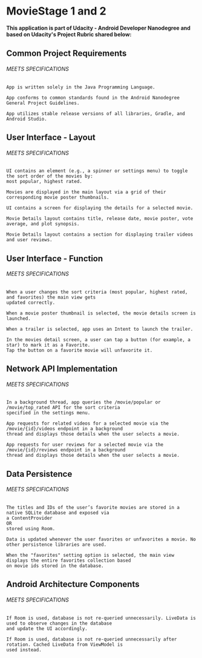 # MovieStage 1 and 2 

**This application is part of Udacity - Android Developer Nanodegree and based on Udacity's Project Rubric shared below:**


## Common Project Requirements

###### MEETS SPECIFICATIONS

```
App is written solely in the Java Programming Language.

App conforms to common standards found in the Android Nanodegree General Project Guidelines.

App utilizes stable release versions of all libraries, Gradle, and Android Studio.
```
## User Interface - Layout

###### MEETS SPECIFICATIONS

```
UI contains an element (e.g., a spinner or settings menu) to toggle the sort order of the movies by:
most popular, highest rated.

Movies are displayed in the main layout via a grid of their corresponding movie poster thumbnails.

UI contains a screen for displaying the details for a selected movie.

Movie Details layout contains title, release date, movie poster, vote average, and plot synopsis.

Movie Details layout contains a section for displaying trailer videos and user reviews.
```
## User Interface - Function

###### MEETS SPECIFICATIONS

```
When a user changes the sort criteria (most popular, highest rated, and favorites) the main view gets
updated correctly.

When a movie poster thumbnail is selected, the movie details screen is launched.

When a trailer is selected, app uses an Intent to launch the trailer.

In the movies detail screen, a user can tap a button (for example, a star) to mark it as a Favorite.
Tap the button on a favorite movie will unfavorite it.
```
## Network API Implementation

###### MEETS SPECIFICATIONS

```
In a background thread, app queries the /movie/popular or /movie/top_rated API for the sort criteria
specified in the settings menu.

App requests for related videos for a selected movie via the /movie/{id}/videos endpoint in a background
thread and displays those details when the user selects a movie.

App requests for user reviews for a selected movie via the /movie/{id}/reviews endpoint in a background
thread and displays those details when the user selects a movie.
```
## Data Persistence

###### MEETS SPECIFICATIONS

```
The titles and IDs of the user’s favorite movies are stored in a native SQLite database and exposed via
a ContentProvider
OR
stored using Room.

Data is updated whenever the user favorites or unfavorites a movie. No other persistence libraries are used.

When the "favorites" setting option is selected, the main view displays the entire favorites collection based
on movie ids stored in the database.
```
## Android Architecture Components

###### MEETS SPECIFICATIONS

```
If Room is used, database is not re-queried unnecessarily. LiveData is used to observe changes in the database
and update the UI accordingly.

If Room is used, database is not re-queried unnecessarily after rotation. Cached LiveData from ViewModel is
used instead.
```
